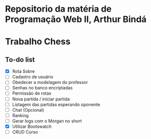 # Repositorio da matéria de Programação Web II, Arthur Bindá

# Trabalho Chess
## To-do list
- [x] Rota Sobre
- [ ] Cadastro de usuário
- [ ] Obedecer a modelagem do professor
- [ ] Senhas no banco encriptadas
- [ ] Permissão de rotas
- [ ] Nova partida / iniciar partida
- [ ] Listagem das partidas esperando oponente
- [ ] Chat (Opcional)
- [ ] Ranking
- [ ] Gerar logs com o Morgan no short
- [x] Utilizar Bootswatch
- [ ] CRUD Curso
